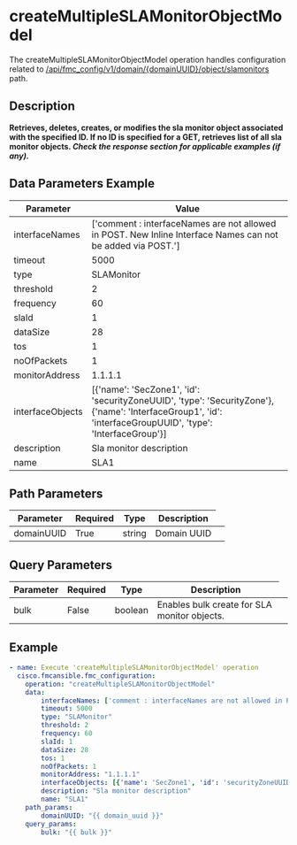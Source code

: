 # createMultipleSLAMonitorObjectModel

The createMultipleSLAMonitorObjectModel operation handles configuration related to [/api/fmc_config/v1/domain/{domainUUID}/object/slamonitors](/paths//api/fmc_config/v1/domain/{domain_uuid}/object/slamonitors.md) path.&nbsp;
## Description
**Retrieves, deletes, creates, or modifies the sla monitor object associated with the specified ID. If no ID is specified for a GET, retrieves list of all sla monitor objects. _Check the response section for applicable examples (if any)._**

## Data Parameters Example
| Parameter | Value |
| --------- | -------- |
| interfaceNames | ['comment : interfaceNames are not allowed in POST. New Inline Interface Names can not be added via POST.'] |
| timeout | 5000 |
| type | SLAMonitor |
| threshold | 2 |
| frequency | 60 |
| slaId | 1 |
| dataSize | 28 |
| tos | 1 |
| noOfPackets | 1 |
| monitorAddress | 1.1.1.1 |
| interfaceObjects | [{'name': 'SecZone1', 'id': 'securityZoneUUID', 'type': 'SecurityZone'}, {'name': 'InterfaceGroup1', 'id': 'interfaceGroupUUID', 'type': 'InterfaceGroup'}] |
| description | Sla monitor description |
| name | SLA1 |

## Path Parameters
| Parameter | Required | Type | Description |
| --------- | -------- | ---- | ----------- |
| domainUUID | True | string <td colspan=3> Domain UUID |

## Query Parameters
| Parameter | Required | Type | Description |
| --------- | -------- | ---- | ----------- |
| bulk | False | boolean <td colspan=3> Enables bulk create for SLA monitor objects. |

## Example
```yaml
- name: Execute 'createMultipleSLAMonitorObjectModel' operation
  cisco.fmcansible.fmc_configuration:
    operation: "createMultipleSLAMonitorObjectModel"
    data:
        interfaceNames: ['comment : interfaceNames are not allowed in POST. New Inline Interface Names can not be added via POST.']
        timeout: 5000
        type: "SLAMonitor"
        threshold: 2
        frequency: 60
        slaId: 1
        dataSize: 28
        tos: 1
        noOfPackets: 1
        monitorAddress: "1.1.1.1"
        interfaceObjects: [{'name': 'SecZone1', 'id': 'securityZoneUUID', 'type': 'SecurityZone'}, {'name': 'InterfaceGroup1', 'id': 'interfaceGroupUUID', 'type': 'InterfaceGroup'}]
        description: "Sla monitor description"
        name: "SLA1"
    path_params:
        domainUUID: "{{ domain_uuid }}"
    query_params:
        bulk: "{{ bulk }}"

```